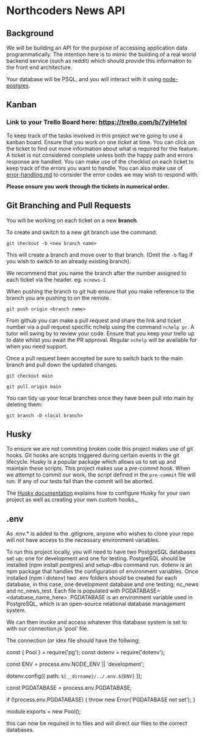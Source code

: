 # Northcoders News API

## Background

We will be building an API for the purpose of accessing application data programmatically. The intention here is to mimic the building of a real world backend service (such as reddit) which should provide this information to the front end architecture.

Your database will be PSQL, and you will interact with it using [node-postgres](https://node-postgres.com/).

## Kanban

### Link to your Trello Board here: https://trello.com/b/7yiHe1nI

To keep track of the tasks involved in this project we're going to use a kanban board. Ensure that you work on one _ticket_ at time. You can click on the ticket to find out more information about what is required for the feature. A ticket is not considered complete unless both the happy path and errors response are handled. You can make use of the checklist on each ticket to keep track of the errors you want to handle. You can also make use of [error-handling.md](error-handling.md) to consider the error codes we may wish to respond with.

**Please ensure you work through the tickets in numerical order.**

## Git Branching and Pull Requests

You will be working on each ticket on a new **branch**.

To create and switch to a new git branch use the command:

```
git checkout -b <new branch name>
```

This will create a branch and move over to that branch. (Omit the `-b` flag if you wish to switch to an already existing branch).

We recommend that you name the branch after the number assigned to each ticket via the header. eg. `ncnews-1`

When pushing the branch to git hub ensure that you make reference to the branch you are pushing to on the remote.

```
git push origin <branch name>
```

From github you can make a pull request and share the link and ticket number via a pull request specific nchelp using the command `nchelp pr`. A tutor will swing by to review your code. Ensure that you keep your trello up to date whilst you await the PR approval. Regular `nchelp` will be available for when you need support.

Once a pull request been accepted be sure to switch back to the main branch and pull down the updated changes.

```
git checkout main

git pull origin main
```

You can tidy up your local branches once they have been pull into main by deleting them:

```
git branch -D <local branch>
```

## Husky

To ensure we are not commiting broken code this project makes use of git hooks. Git hooks are scripts triggered during certain events in the git lifecycle. Husky is a popular package which allows us to set up and maintain these scripts. This project makes use a _pre-commit hook_. When we attempt to commit our work, the script defined in the `pre-commit` file will run. If any of our tests fail than the commit will be aborted.

The [Husky documentation](https://typicode.github.io/husky/#/) explains how to configure Husky for your own project as well as creating your own custom hooks.\_


## .env 

As .env.* is added to the .gitignore, anyone who wishes to clone your repo will not have access to the necessary environment variables.

To run this project locally, you will need to have two PostgreSQL databases set up; one for development and one for testing. PostgreSQL should be installed (npm install postgres) and setup-dbs command run. dotenv is an npm package that handles the configuration of environment variables. Once installed (npm i dotenv) two .env folders should be created for each database, in this case, one development database and one testing; nc_news and nc_news_test. Each file is populated with 
PGDATABASE=<database_name_here>. PGDATABASE is an environment variable used in PostgreSQL, which is an open-source relational database management system.

We can then invoke and access whatever this database system is set to with our connection.js 'pool' file. 

The connection (or idex file should have the follwing; 

const { Pool } = require('pg');
const dotenv = require('dotenv');

const ENV = process.env.NODE_ENV || 'development';


dotenv.config({ path: `${__dirname}/../.env.${ENV}` });

const PGDATABASE = process.env.PGDATABASE;


if (!process.env.PGDATABASE) {
  throw new Error('PGDATABASE not set');
}

module.exports = new Pool();

this can now be required in to files and will direct our files to the correct databases. 
